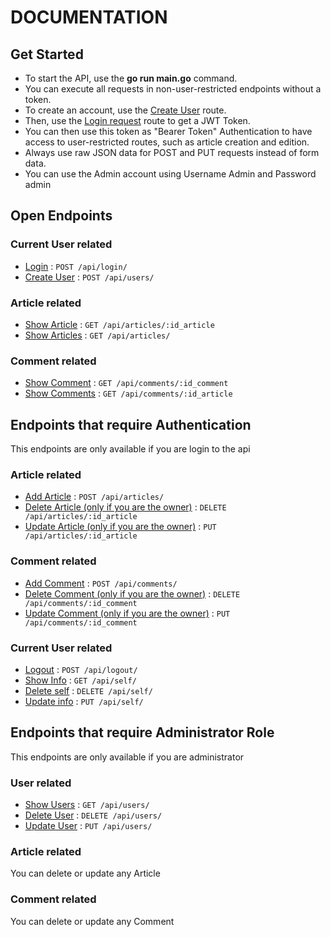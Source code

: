 # DOCUMENTATION

## Get Started
* To start the API, use the **go run main.go** command.
* You can execute all requests in non-user-restricted endpoints without a token.
* To create an account, use the [Create User](/docs/user_add.md) route.
* Then, use the [Login request](/docs/login.md) route to get a JWT Token.
* You can then use this token as "Bearer Token" Authentication to have access to user-restricted routes, such as article creation and edition.
* Always use raw JSON data for POST and PUT requests instead of form data.
* You can use the Admin account using Username Admin and Password admin

## Open Endpoints

### Current User related
* [Login](/docs/login.md) : `POST /api/login/`
* [Create User](/docs/user_add.md) : `POST /api/users/`

### Article related
* [Show Article](/docs/article_show.md) : `GET /api/articles/:id_article`
* [Show Articles](/docs/articles_show.md) : `GET /api/articles/`

### Comment related
* [Show Comment](/docs/comment_show.md) : `GET /api/comments/:id_comment`
* [Show Comments](/docs/comments_show.md) : `GET /api/comments/:id_article`

## Endpoints that require Authentication

This endpoints are only available if you are login to the api

### Article related
* [Add Article](/docs/article_add.md) : `POST /api/articles/`
* [Delete Article (only if you are the owner)](/docs/article_delete.md) : `DELETE /api/articles/:id_article`
* [Update Article (only if you are the owner)](/docs/article_update.md) : `PUT /api/articles/:id_article`

### Comment related
* [Add Comment](/docs/comment_add.md) : `POST /api/comments/`
* [Delete Comment (only if you are the owner)](/docs/comment_delete.md) : `DELETE /api/comments/:id_comment`
* [Update Comment (only if you are the owner)](/docs/comment_update.md) : `PUT /api/comments/:id_comment`

### Current User related
* [Logout](/docs/logout.md) : `POST /api/logout/`
* [Show Info](/docs/self_show.md) : `GET /api/self/`
* [Delete self](/docs/self_delete.md) : `DELETE /api/self/`
* [Update info](/docs/self_update.md) : `PUT /api/self/`

## Endpoints that require Administrator Role

This endpoints are only available if you are administrator

### User related
* [Show Users](/docs/user_show.md) : `GET /api/users/`
* [Delete User](/docs/user_delete.md) : `DELETE /api/users/`
* [Update User](/docs/user_update.md) : `PUT /api/users/`

### Article related
You can delete or update any Article

### Comment related
You can delete or update any Comment
